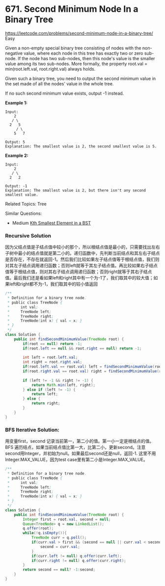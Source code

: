 # 671. Second Minimum Node In a Binary Tree
<https://leetcode.com/problems/second-minimum-node-in-a-binary-tree/>
Easy

Given a non-empty special binary tree consisting of nodes with the non-negative value, where each node in this tree has exactly two or zero sub-node. If the node has two sub-nodes, then this node's value is the smaller value among its two sub-nodes. More formally, the property root.val = min(root.left.val, root.right.val) always holds.

Given such a binary tree, you need to output the second minimum value in the set made of all the nodes' value in the whole tree.

If no such second minimum value exists, output -1 instead.

**Example 1:**

    Input: 
        2
       / \
      2   5
         / \
        5   7

    Output: 5
    Explanation: The smallest value is 2, the second smallest value is 5.
 

**Example 2:**

    Input: 
        2
       / \
      2   2

    Output: -1
    Explanation: The smallest value is 2, but there isn't any second smallest value.

Related Topics: Tree

Similar Questions:  
* Medium [Kth Smallest Element in a BST](https://leetcode.com/problems/kth-smallest-element-in-a-bst/)



### Recursive Solution
因为父结点值是子结点值中较小的那个，所以根结点值是最小的，只需要找出左右子树中最小的结点值就是第二小的。递归函数中，先判断当前结点和其左右子结点是否存在，不存在就返回-1。然后我们比较如果左子结点值等于根结点值，我们则对其左子结点调用递归函数；否则left就等于其左子结点值。再比较如果右子结点值等于根结点值，则对其右子结点调用递归函数；否则right就等于其右子结点值。最后我们还是看如果left和right其中有一个为-1了，我们取其中的较大值；如果left和right都不为-1，我们取其中的较小值返回

```java
/**
 * Definition for a binary tree node.
 * public class TreeNode {
 *     int val;
 *     TreeNode left;
 *     TreeNode right;
 *     TreeNode(int x) { val = x; }
 * }
 */
class Solution {
    public int findSecondMinimumValue(TreeNode root) {
        if(root == null) return -1;
        if(root.left == null && root.right == null) return -1;
        
        int left = root.left.val;
        int right = root.right.val;
        if(root.left.val == root.val) left = findSecondMinimumValue(root.left);
        if(root.right.val == root.val) right = findSecondMinimumValue(root.right);
        
        if (left != -1 && right != -1) {
            return Math.min(left, right);
        } else if (left != -1) {
            return left;
        } else {
            return right;
        }
    }
}
```

### BFS Iterative Solution: 
用变量first，second 记录当前第一，第二小的值。第一小一定是根结点的值。BFS 遍历结点，如果当前结点值比第一大，比第二小，更新second。注意second用Integer，并初始为null。如果最后second还是null，返回-1. 这里不用Integer.MAX_VALUE，因为test case里有第二小是Integer.MAX_VALUE。

```java
/**
 * Definition for a binary tree node.
 * public class TreeNode {
 *     int val;
 *     TreeNode left;
 *     TreeNode right;
 *     TreeNode(int x) { val = x; }
 * }
 */
class Solution {
    public int findSecondMinimumValue(TreeNode root) {
        Integer first = root.val, second = null;
        Queue<TreeNode> q = new LinkedList();
        q.offer(root);
        while(!q.isEmpty()){
            TreeNode curr = q.poll();
            if(curr.val > first && (second == null || curr.val < second)){
                second = curr.val;
            }
            if(curr.left != null) q.offer(curr.left);
            if(curr.right != null) q.offer(curr.right);
        }
        return second == null? -1:second;
    }
}
```